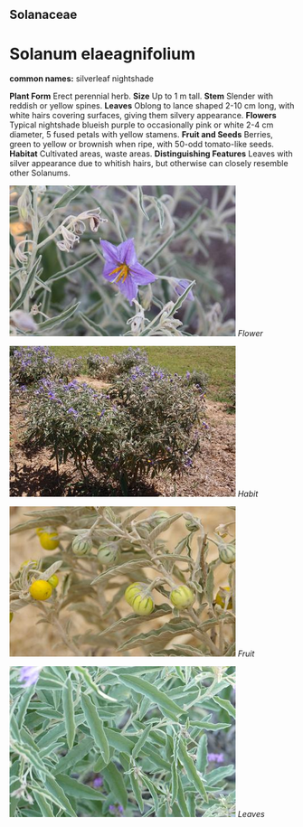 ## Solanaceae
# Solanum elaeagnifolium
**common names:** silverleaf nightshade

**Plant Form** Erect perennial herb. **Size** Up to 1 m tall. **Stem** Slender with reddish or yellow spines. **Leaves** Oblong to lance shaped 2-10 cm long, with white hairs covering surfaces, giving them silvery appearance. **Flowers** Typical nightshade blueish purple to occasionally pink or white 2-4 cm diameter, 5 fused petals with yellow stamens. **Fruit and Seeds** Berries, green to yellow or brownish when ripe, with 50-odd tomato-like seeds. **Habitat** Cultivated areas, waste areas. **Distinguishing Features** Leaves with silver appearance due to whitish hairs, but otherwise can closely resemble other Solanums.


![Flower](39025_IMG_1770.jpg)
   *Flower* 

![Habit](38063_IMG_2527.jpg)
   *Habit* 

![Fruit](37817_070102-Cul-g.jpg)
   *Fruit* 

![Leaves](74261_P7070107.jpg)
   *Leaves* 

